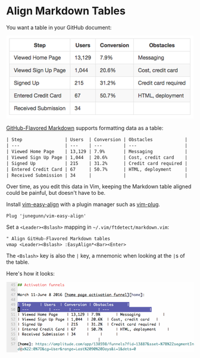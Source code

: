 # Align Markdown Tables

You want a table in your GitHub document:

![Activation funnel](images/github-markdown-table.png)

[GitHub-Flavored Markdown][gh] supports formatting data as a table:

[gh]: https://help.github.com/articles/organizing-information-with-tables/

```
| Step                | Users  | Conversion | Obstacles            |
| ---                 | ---    | ---        | ---                  |
| Viewed Home Page    | 13,129 | 7.9%       | Messaging            |
| Viewed Sign Up Page | 1,044  | 20.6%      | Cost, credit card    |
| Signed Up           | 215    | 31.2%      | Credit card required |
| Entered Credit Card | 67     | 50.7%      | HTML, deployment     |
| Received Submission | 34     |            |                      |
```

Over time, as you edit this data in Vim,
keeping the Markdown table aligned could be painful,
but doesn't have to be.

Install [vim-easy-align] with a plugin manager such as [vim-plug].

[vim-easy-align]: https://github.com/junegunn/vim-easy-align
[vim-plug]: https://github.com/junegunn/vim-plug

```vim
Plug 'junegunn/vim-easy-align'
```

Set a `<Leader><Bslash>` mapping in `~/.vim/ftdetect/markdown.vim`:

```vim
" Align GitHub-Flavored Markdown tables
vmap <Leader><Bslash> :EasyAlign*<Bar><Enter>
```

The `<Bslash>` key is also the `|` key,
a mnemonic when looking at the `|`s of the table.

Here's how it looks:

![Visual select, leader, backslash](images/align-markdown-table-in-vim.gif)
